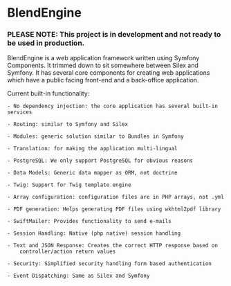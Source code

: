 # BlendEngine

### PLEASE NOTE: This project is in development and not ready to be used in production.

BlendEngine is a web application framework written using Symfony Components.
It trimmed down to  sit somewhere between Silex and Symfony. It has several core
components for creating web applications which have a public facing front-end
and a back-office application.

Current built-in functionality:

    - No dependency injection: the core application has several built-in services

    - Routing: similar to Symfony and Silex

    - Modules: generic solution similar to Bundles in Symfony

    - Translation: for making the application multi-lingual

    - PostgreSQL: We only support PostgreSQL for obvious reasons

    - Data Models: Generic data mapper as ORM, not doctrine

    - Twig: Support for Twig template engine

    - Array configuration: configuration files are in PHP arrays, not .yml

    - PDF generation: Helps generating PDF files using wkhtml2pdf library

    - SwiftMailer: Provides functionality to send e-mails

    - Session Handling: Native (php native) session handling

    - Text and JSON Response: Creates the correct HTTP response based on
        controller/action return values

    - Security: Simplified security handling form based authentication

    - Event Dispatching: Same as Silex and Symfony


